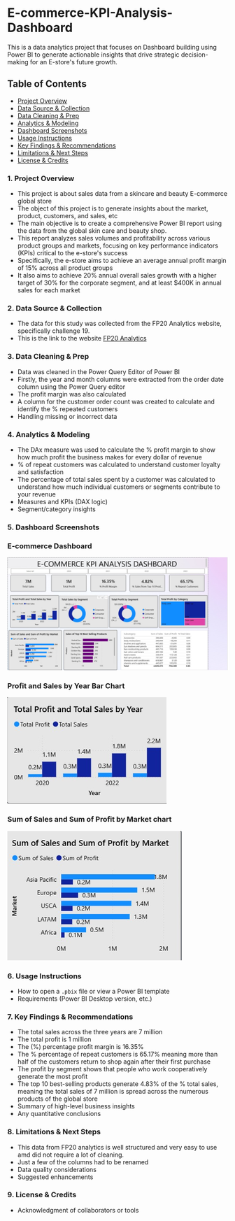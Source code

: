 # E-commerce-KPI-Analysis-Dashboard
This is a data analytics project that focuses on Dashboard building using Power BI to generate actionable insights that drive strategic decision-making for an E-store's future growth.

## Table of Contents

- [Project Overview](#project-overview)
- [Data Source & Collection](#data-source-&-collection)
- [Data Cleaning & Prep](#data-cleaning-&-prep)
- [Analytics & Modeling](#analytics-&-modeling)
- [Dashboard Screenshots](#dashboard-screenshots)
- [Usage Instructions](#usage-instructions)
- [Key Findings & Recommendations](#key-findings-&-recommendations)
- [Limitations & Next Steps](#limitations-&-next-steps)
- [License & Credits](#license-&-credits)







### 1. Project Overview
- This project is about sales data from a skincare and beauty E-commerce global store  
- The object of this project is to generate insights about the market, product, customers, and sales, etc
- The main objective is to create a comprehensive Power BI report using the data from the global skin care and beauty shop.
- This report analyzes sales volumes and profitability across various product groups and markets, focusing on key performance indicators (KPIs) critical to the e-store's success
- Specifically, the e-store aims to achieve an average annual profit margin of 15% across all product groups
- It also aims to achieve 20% annual overall sales growth with a higher target of 30% for the corporate segment, and at least $400K in annual sales for each market

### 2. Data Source & Collection
- The data for this study was collected from the FP20 Analytics website, specifically challenge 19.
- This is the link to the website [FP20 Analytics](https://fp20analytics.com/datasets/)

### 3. Data Cleaning & Prep
- Data was cleaned in the Power Query Editor of Power BI 
- Firstly, the year and month columns were extracted from the order date column using the Power Query editor
- The profit margin was also calculated
- A column for the customer order count  was created to calculate and identify the % repeated customers
- Handling missing or incorrect data

### 4. Analytics & Modeling
- The DAx measure was used to calculate the % profit margin to show how much profit the business makes for every dollar of revenue 
- % of repeat customers was calculated to understand customer loyalty and satisfaction
- The percentage of total sales spent by a customer was calculated to understand how much individual customers or segments contribute to your revenue
- Measures and KPIs (DAX logic)
- Segment/category insights

### 5. Dashboard Screenshots
 ### E-commerce Dashboard
![E-commerce Dashboard](dashboard_e-commerce.jpg)

 ### Profit and Sales by Year Bar Chart
![Profit Sales by Year Bar Chart](profit_sales_year.jpg)

 ### Sum of Sales and Sum of Profit by Market chart
  ![Sales and Profit by Market Chart](sales_profit_by_market.jpg)



### 6. Usage Instructions
- How to open a `.pbix` file or view a Power BI template
- Requirements (Power BI Desktop version, etc.)

### 7. Key Findings & Recommendations
- The total sales across the three years are 7 million
- The total profit is 1 million
- The (%) percentage profit margin is 16.35%
- The % percentage of repeat customers is 65.17% meaning more than half of the customers return to shop again after their first purchase
- The profit by segment shows that people who work cooperatively generate the most profit
- The top 10 best-selling products generate 4.83% of the % total sales, meaning the total sales of 7 million is spread across the numerous products of the global store
- Summary of high-level business insights
- Any quantitative conclusions

### 8. Limitations & Next Steps
- This data from FP20 analytics is well structured and very easy to use amd did not require a lot of cleaning. 
- Just a few of the columns had to be renamed 
- Data quality considerations
- Suggested enhancements

### 9. License & Credits
- Acknowledgment of collaborators or tools
